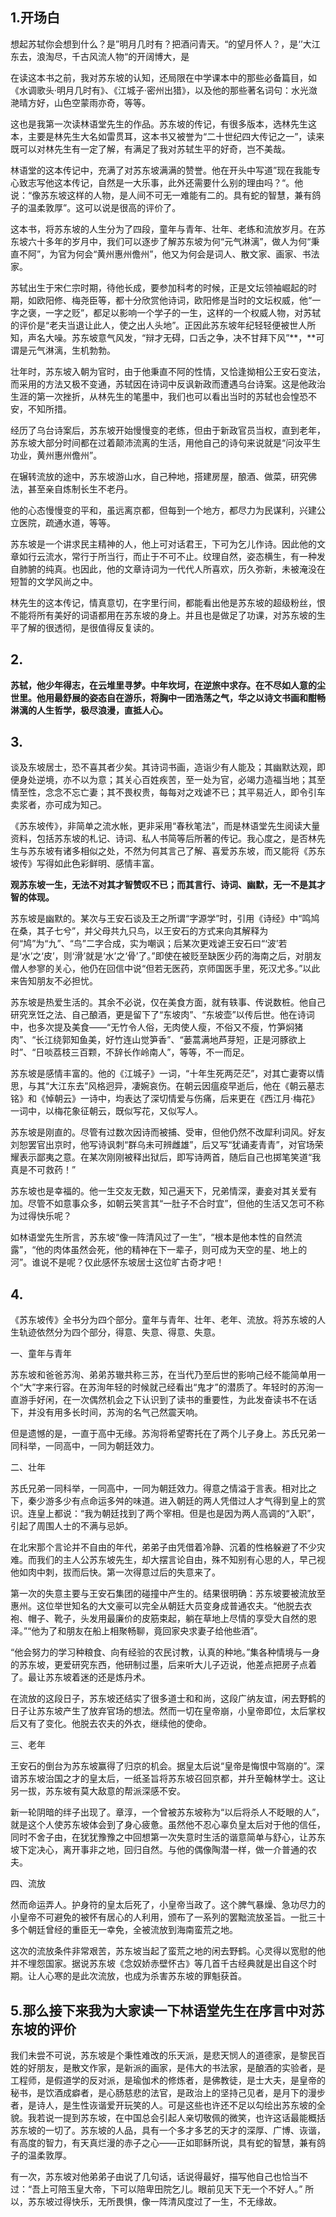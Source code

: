 ## 1.开场白

想起苏轼你会想到什么？是”明月几时有？把酒问青天。“的望月怀人？，是‘’大江东去，浪淘尽，千古风流人物“的开阔博大，是



在读这本书之前，我对苏东坡的认知，还局限在中学课本中的那些必备篇目，如《水调歌头·明月几时有》、《江城子·密州出猎》，以及他的那些著名词句：水光潋滟晴方好，山色空蒙雨亦奇，等等。

这也是我第一次读林语堂先生的作品。苏东坡的传记，有很多版本，选林先生这本，主要是林先生大名如雷贯耳，这本书又被誉为“二十世纪四大传记之一”，读来既可以对林先生有一定了解，有满足了我对苏轼生平的好奇，岂不美哉。

林语堂的这本传记中，充满了对苏东坡满满的赞誉。他在开头中写道”现在我能专心致志写他这本传记，自然是一大乐事，此外还需要什么别的理由吗？“。他说：“像苏东坡这样的人物，是人间不可无一难能有二的。具有蛇的智慧，兼有鸽子的温柔敦厚”。这可以说是很高的评价了。

这本书，将苏东坡的人生分为了四段，童年与青年、壮年、老练和流放岁月。在苏东坡六十多年的岁月中，我们可以逐步了解苏东坡为何“元气淋漓”，做人为何“秉直不阿”，为官为何会“黄州惠州儋州”，他又为何会是词人、散文家、画家、书法家。

苏轼出生于宋仁宗时期，待他长成，要参加科考的时候，正是文坛领袖崛起的时期，如欧阳修、梅尧臣等，都十分欣赏他诗词，欧阳修是当时的文坛权威，他“一字之褒，一字之贬”，都足以影响一个学子的一生，这样的一个权威人物，对苏轼的评价是“老夫当退让此人，使之出人头地”。正因此苏东坡年纪轻轻便被世人所知，声名大噪。苏东坡意气风发，“辩才无碍，口舌之争，决不甘拜下风”**，**可谓是元气淋漓，生机勃勃。

壮年时，苏东坡入朝为官时，由于他秉直不阿的性情，又恰逢拗相公王安石变法，而采用的方法又极不变通，苏轼因在诗词中反讽新政而遭遇乌台诗案。这是他政治生涯的第一次挫折，从林先生的笔墨中，我们也可以看出当时的苏轼也会惶恐不安，不知所措。



经历了乌台诗案后，苏东坡开始慢慢变的老练，但由于新政官员当权，直到老年，苏东坡大部分时间都在过着颠沛流离的生活，用他自己的诗句来说就是“问汝平生功业，黄州惠州儋州”。

在辗转流放的途中，苏东坡游山水，自己种地，搭建房屋，酿酒、做菜，研究佛法，甚至亲自炼制长生不老丹。

他的心态慢慢变的平和，虽远离京都，但每到一个地方，都尽力为民谋利，兴建公立医院，疏通水道，等等。

苏东坡是一个讲求民主精神的人，他上可对话君王，下可为乞儿作诗。因此他的文章如行云流水，常行于所当行，而止于不可不止。纹理自然，姿态横生，有一种发自肺腑的纯真。也因此，他的文章诗词为一代代人所喜欢，历久弥新，未被淹没在短暂的文学风尚之中。

林先生的这本传记，情真意切，在字里行间，都能看出他是苏东坡的超级粉丝，恨不能将所有美好的词语都用在苏东坡的身上。并且也是做足了功课，对苏东坡的生平了解的很透彻，是很值得反复读的。

## 2.

**苏轼，他少年得志，在云堆里寻梦。中年坎坷，在逆旅中求存。在不尽如人意的尘世里。他用最舒展的姿态自在游乐，将胸中一团浩荡之气，华之以诗文书画和酣畅淋漓的人生哲学，极尽浪漫，直抵人心。**

## 3.

谈及东坡居士，恐不喜其者少矣。其诗词书画，造诣少有人能及；其幽默达观，即便身处逆境，亦不以为意；其关心百姓疾苦，至一处为官，必竭力造福当地；其至情至性，念念不忘亡妻；其不畏权贵，每每对之戏谑不已；其平易近人，即令引车卖浆者，亦可成为知己。

《苏东坡传》，非简单之流水帐，更非采用“春秋笔法”，而是林语堂先生阅读大量资料，包括苏东坡的札记、诗词、私人书简等后所著的传记。我心度之，是否林先生与苏东坡有诸多相似之处，不然为何其言己了解、喜爱苏东坡，而又能将《苏东坡传》写得如此色彩鲜明、感情丰富。

**观苏东坡一生，无法不对其才智赞叹不已；而其言行、诗词、幽默，无一不是其才智的体现。**

苏东坡是幽默的。某次与王安石谈及王之所谓“字源学”时，引用《诗经》中“鸣鸠在桑，其子七兮”，并父母共九只鸟，以王安石的方式来向其解释为何“鸠”为“九”、“鸟”二字合成，实为嘲讽；后某次更戏谑王安石曰“‘波’若是‘水’之‘皮’，则‘滑’就是‘水’之‘骨’了。”即使在被贬至缺医少药的海南之后，对朋友僧人参寥的关心，他仍在回信中说“但若无医药，京师国医手里，死汉尤多。”以此来告知朋友不必担忧。

苏东坡是热爱生活的。其余不必说，仅在美食方面，就有轶事、传说数桩。他自己研究烹饪之法、自己酿酒，更是留下了“东坡肉”、“东坡壶”以传后世。他在诗词中，也多次提及美食——“无竹令人俗，无肉使人瘦，不俗又不瘦，竹笋焖猪肉”、“长江绕郭知鱼美，好竹连山觉笋香”、“蒌蒿满地芦芽短，正是河豚欲上时”、“日啖荔枝三百颗，不辞长作岭南人”，等等，不一而足。

苏东坡是感情丰富的。他的《江城子》一词，“十年生死两茫茫”，对其亡妻寄以情思，与其“大江东去”风格迥异，凄婉哀伤。在朝云因瘟疫早逝后，他在《朝云墓志铭》和《悼朝云》一诗中，均表达了深切情爱与伤痛，后来更在《西江月·梅花》一词中，以梅花象征朝云，既似写花，又似写人。

苏东坡是刚直的。尽管有过数次因诗而被捕、受审，但他仍然不改犀利词风。好友刘恕罢官出京时，他写诗讽刺“群乌未可辨雌雄”，后又写“犹诵麦青青”，对官场荣耀表示鄙夷之意。在某次刚刚被释出狱后，即写诗两首，随后自己也掷笔笑道“我真是不可救药！”

苏东坡也是幸福的。他一生交友无数，知己遍天下，兄弟情深，妻妾对其关爱有加。尽管不如意事众多，如朝云笑言其“一肚子不合时宜”，但他的生活又怎可不称为过得快乐呢？

如林语堂先生所言，苏东坡“像一阵清风过了一生”，“根本是他本性的自然流露”，“他的肉体虽然会死，他的精神在下一辈子，则可成为天空的星、地上的河”。谁说不是呢？仅此感怀东坡居士这位旷古奇才吧！

## 4.

《苏东坡传》全书分为四个部分。童年与青年、壮年、老年、流放。将苏东坡的人生轨迹依然分为四个部分，得意、失意、得意、失意。

一、童年与青年

苏东坡和爸爸苏洵、弟弟苏辙共称三苏，在当代乃至后世的影响己经不能简单用一个“大”字来行容。在苏洵年轻的时候就己经看出“鬼才”的潜质了。年轻时的苏洵一直游手好闲，在一次偶然机会之下认识到了读书的重要性，为此发奋读书不在话下，并没有用多长时间，苏洵的名气己然震天响。

但是遗憾的是，一直于高中无缘。苏洵将希望寄托在了两个儿子身上。苏氏兄弟一同科举，一同高中，一同为朝廷效力。

二、壮年

苏氏兄弟一同科举，一同高中，一同为朝廷效力。得意之情溢于言表。相对比之下，秦少游多少有点命运多舛的味道。进入朝廷的两人凭借过人才气得到皇上的赏识。连皇上都说：“我为朝廷找到了两个宰相。但是也是因为两人高调的“入职”，引起了周围人士的不满与忌妒。

在北宋那个言论并不自由的年代，弟弟子由凭借着冷静、沉着的性格躲避了不少灾难。而我们的主人公苏东坡先生，却大摆言论自由，殊不知别有心思的人，早己视他如肉中刺，拔而后快。第一次得意过后的失意来了。

第一次的失意主要与王安石集团的碰撞中产生的。结果很明确：苏东坡要被流放至惠州。这位举世知名的大文豪可以完全从朝廷大员变身成普通农夫。“他脱去衣袍、帽子、靴子，头发用最廉价的皮筋束起，躺在草地上尽情的享受大自然的恩泽。”“他为了和朋友在船上相聚畅聊，竟回家央求妻子给他些酒”。

“他会努力的学习种粮食、向有经验的农民讨教，认真的种地。”集各种情境与一身的苏东坡，更爱研究东西，他研制过墨，后来听大儿子迈说，他差点把房子点着了。最让苏东坡着迷的还是炼丹术。

在流放的这段日子，苏东坡还结实了很多道士和和尚，这段广纳友谊，闲去野鹤的日子让苏东坡产生了放弃官场的想法。然而一切在皇帝崩，小皇帝即位，太后掌权后又有了变化。他脱去农夫的外衣，继续他的使命。

三、老年

王安石的倒台为苏东坡赢得了归京的机会。据皇太后说“皇帝是悔恨中驾崩的”。深谙苏东坡治国之才的皇太后，一纸圣旨将苏东坡召回京都，并升至翰林学士。这让另一拔，苏东坡有莫大敌意的帮派深感不安。

新一轮阴暗的绊子出现了。章淳，一个曾被苏东坡称为“以后将杀人不眨眼的人”，就是这个人使苏东坡体会到了身心疲惫。虽然他不忍心辜负皇太后对于他的信任，同时不舍子由，在犹犹豫豫之中回想第一次失意时生活的谐意简单与舒心，让苏东坡下定决心，离开事非之地，回归自然。与他的偶像陶潜一样，做一介普通的农夫。

四、流放

然而命运弄人。护身符的皇太后死了，小皇帝当政了。这个脾气暴燥、急功尽力的小皇帝不可避免的被怀有居心的人利用，颁布了一系列的罢黜流放圣旨。一批三十多个朝廷曾经的重臣无一幸免，全被流放到海南蛮荒之地。

这次的流放条件非常艰苦，苏东坡当起了蛮荒之地的闲去野鹤。心灵得以宽慰的他并不埋怨国家。据说苏东坡《念奴娇赤壁怀古》等几首千古经典就是出自这个时期。让人心寒的是此次流放，也成为杀害苏东坡的罪魁获首。

## 5.那么接下来我为大家读一下林语堂先生在序言中对苏东坡的评价  

我们未尝不可说，苏东坡是个秉性难改的乐天派，是悲天悯人的道德家，是黎民百姓的好朋友，是散文作家，是新派的画家，是伟大的书法家，是酿酒的实验者，是工程师，是假道学的反对派，是瑜伽术的修炼者，是佛教徒，是士大夫，是皇帝的秘书，是饮酒成癖者，是心肠慈悲的法官，是政治上的坚持己见者，是月下的漫步者，是诗人，是生性诙谐爱开玩笑的人。可是这些也许还不足以勾绘出苏东坡的全貌。我若说一提到苏东坡，在中国总会引起人亲切敬佩的微笑，也许这话最能概括苏东坡的一切了。苏东坡的人品，具有一个多才多艺的天才的深厚、广博、诙谐，有高度的智力，有天真烂漫的赤子之心——正如耶稣所说，具有蛇的智慧，兼有鸽子的温柔敦厚。

有一次，苏东坡对他弟弟子由说了几句话，话说得最好，描写他自己也恰当不过：“吾上可陪玉皇大帝，下可以陪卑田院乞儿。眼前见天下无一个不好人。” 所以，苏东坡过得快乐，无所畏惧，像一阵清风度过了一生，不无缘故。